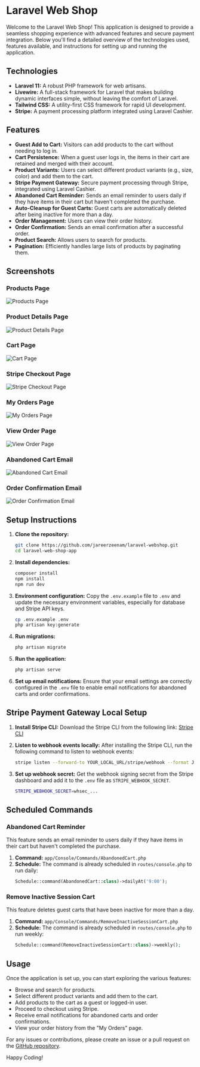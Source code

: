 # Laravel Web Shop

Welcome to the Laravel Web Shop! This application is designed to provide a seamless shopping experience with advanced features and secure payment integration. Below you'll find a detailed overview of the technologies used, features available, and instructions for setting up and running the application.

## Technologies

- **Laravel 11:** A robust PHP framework for web artisans.
- **Livewire:** A full-stack framework for Laravel that makes building dynamic interfaces simple, without leaving the comfort of Laravel.
- **Tailwind CSS:** A utility-first CSS framework for rapid UI development.
- **Stripe:** A payment processing platform integrated using Laravel Cashier.

## Features

- **Guest Add to Cart:** Visitors can add products to the cart without needing to log in.
- **Cart Persistence:** When a guest user logs in, the items in their cart are retained and merged with their account.
- **Product Variants:** Users can select different product variants (e.g., size, color) and add them to the cart.
- **Stripe Payment Gateway:** Secure payment processing through Stripe, integrated using Laravel Cashier.
- **Abandoned Cart Reminder:** Sends an email reminder to users daily if they have items in their cart but haven't completed the purchase.
- **Auto-Cleanup for Guest Carts:** Guest carts are automatically deleted after being inactive for more than a day.
- **Order Management:** Users can view their order history.
- **Order Confirmation:** Sends an email confirmation after a successful order.
- **Product Search:** Allows users to search for products.
- **Pagination:** Efficiently handles large lists of products by paginating them.

## Screenshots

### Products Page
![Products Page](https://github.com/jareerzeenam/laravel-webshop/blob/main/public/media/readme/store_front.png)

### Product Details Page
![Product Details Page](https://github.com/jareerzeenam/laravel-webshop/blob/main/public/media/readme/product-view.png)

### Cart Page
![Cart Page](https://github.com/jareerzeenam/laravel-webshop/blob/main/public/media/readme/cart.png)

### Stripe Checkout Page
![Stripe Checkout Page](https://github.com/jareerzeenam/laravel-webshop/blob/main/public/media/readme/stripe-checkout.png)

### My Orders Page
![My Orders Page](https://github.com/jareerzeenam/laravel-webshop/blob/main/public/media/readme/orders.png)

### View Order Page
![View Order Page](https://github.com/jareerzeenam/laravel-webshop/blob/main/public/media/readme/view-order.png)

### Abandoned Cart Email
![Abandoned Cart Email](https://github.com/jareerzeenam/laravel-webshop/blob/main/public/media/readme/abandoned-cart.png)

### Order Confirmation Email
![Order Confirmation Email](https://github.com/jareerzeenam/laravel-webshop/blob/main/public/media/readme/order-confirmation.png)

## Setup Instructions

1. **Clone the repository:**
   ```bash
   git clone https://github.com/jareerzeenam/laravel-webshop.git
   cd laravel-web-shop-app
   ```

2. **Install dependencies:**
   ```bash
   composer install
   npm install
   npm run dev
   ```

3. **Environment configuration:**
   Copy the `.env.example` file to `.env` and update the necessary environment variables, especially for database and Stripe API keys.
   ```bash
   cp .env.example .env
   php artisan key:generate
   ```

4. **Run migrations:**
   ```bash
   php artisan migrate
   ```

5. **Run the application:**
   ```bash
   php artisan serve
   ```

6. **Set up email notifications:**
   Ensure that your email settings are correctly configured in the `.env` file to enable email notifications for abandoned carts and order confirmations.

## Stripe Payment Gateway Local Setup

1. **Install Stripe CLI:**
   Download the Stripe CLI from the following link: [Stripe CLI](https://stripe.com/docs/stripe-cli)

2. **Listen to webhook events locally:**
   After installing the Stripe CLI, run the following command to listen to webhook events:
   ```bash
   stripe listen --forward-to YOUR_LOCAL_URL/stripe/webhook --format JSON
   ```

3. **Set up webhook secret:**
   Get the webhook signing secret from the Stripe dashboard and add it to the `.env` file as `STRIPE_WEBHOOK_SECRET`.
   ```bash
   STRIPE_WEBHOOK_SECRET=whsec_...
   ```

## Scheduled Commands

### Abandoned Cart Reminder

This feature sends an email reminder to users daily if they have items in their cart but haven't completed the purchase.

1. **Command:** `app/Console/Commands/AbandonedCart.php`
2. **Schedule:** The command is already scheduled in `routes/console.php` to run daily:
   ```php
   Schedule::command(AbandonedCart::class)->dailyAt('9:00');
   ```

### Remove Inactive Session Cart

This feature deletes guest carts that have been inactive for more than a day.

1. **Command:** `app/Console/Commands/RemoveInactiveSessionCart.php`
2. **Schedule:** The command is already scheduled in `routes/console.php` to run weekly:
   ```php
   Schedule::command(RemoveInactiveSessionCart::class)->weekly();
   ```

## Usage

Once the application is set up, you can start exploring the various features:

- Browse and search for products.
- Select different product variants and add them to the cart.
- Add products to the cart as a guest or logged-in user.
- Proceed to checkout using Stripe.
- Receive email notifications for abandoned carts and order confirmations.
- View your order history from the "My Orders" page.

For any issues or contributions, please create an issue or a pull request on the [GitHub repository](https://github.com/jareerzeenam/laravel-webshop).

Happy Coding!

